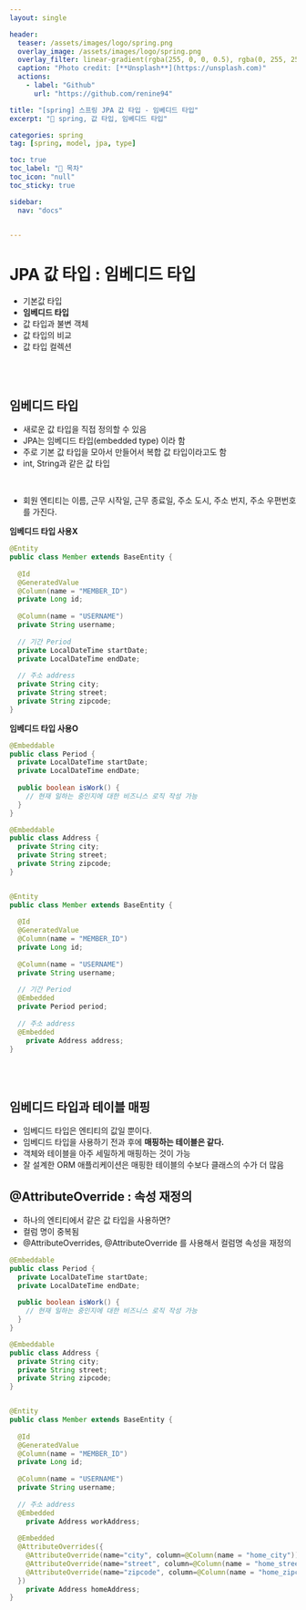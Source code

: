 ```yaml
---
layout: single

header:
  teaser: /assets/images/logo/spring.png
  overlay_image: /assets/images/logo/spring.png
  overlay_filter: linear-gradient(rgba(255, 0, 0, 0.5), rgba(0, 255, 255, 0.5))
  caption: "Photo credit: [**Unsplash**](https://unsplash.com)"
  actions:
    - label: "Github"
      url: "https://github.com/renine94"

title: "[spring] 스프링 JPA 값 타입 - 임베디드 타입"
excerpt: "🚀 spring, 값 타입, 임베디드 타입"

categories: spring
tag: [spring, model, jpa, type]

toc: true
toc_label: "📕 목차"
toc_icon: "null"
toc_sticky: true

sidebar:
  nav: "docs"


---
```


# JPA 값 타입 : 임베디드 타입

- 기본값 타입
- **임베디드 타입**
- 값 타입과 불변 객체
- 값 타입의 비교
- 값 타입 컬렉션

<br><br>

## 임베디드 타입

- 새로운 값 타입을 직접 정의할 수 있음
- JPA는 임베디드 타입(embedded type) 이라 함
- 주로 기본 값 타입을 모아서 만들어서 복합 값 타입이라고도 함
- int, String과 같은 값 타입

<br>

- 회원 엔티티는 이름, 근무 시작일, 근무 종료일, 주소 도시, 주소 번지, 주소 우편번호를 가진다.



**임베디드 타입 사용X**

```java
@Entity
public class Member extends BaseEntity {
  
  @Id
  @GeneratedValue
  @Column(name = "MEMBER_ID")
  private Long id;
  
  @Column(name = "USERNAME")
  private String username;
  
  // 기간 Period
  private LocalDateTime startDate;
  private LocalDateTime endDate;
  
  // 주소 address
  private String city;
  private String street;
  private String zipcode;
}
```



**임베디드 타입 사용O**

```java
@Embeddable
public class Period {
  private LocalDateTime startDate;
  private LocalDateTime endDate;
  
  public boolean isWork() {
    // 현재 일하는 중인지에 대한 비즈니스 로직 작성 가능
  }
}

@Embeddable
public class Address {
  private String city;
  private String street;
  private String zipcode;
}


@Entity
public class Member extends BaseEntity {
  
  @Id
  @GeneratedValue
  @Column(name = "MEMBER_ID")
  private Long id;
  
  @Column(name = "USERNAME")
  private String username;
  
  // 기간 Period
  @Embedded
  private Period period;
  
  // 주소 address
  @Embedded
	private Address address;
}
```

<br><br>

## 임베디드 타입과 테이블 매핑

- 임베디드 타입은 엔티티의 값일 뿐이다.
- 임베디드 타입을 사용하기 전과 후에 **매핑하는 테이블은 같다.**
- 객체와 테이블을 아주 세밀하게 매핑하는 것이 가능
- 잘 설계한 ORM 애플리케이션은 매핑한 테이블의 수보다 클래스의 수가 더 많음





## @AttributeOverride : 속성 재정의

- 하나의 엔티티에서 같은 값 타입을 사용하면?
- 컬럼 명이 중복됨
- @AttributeOverrides, @AttributeOverride 를 사용해서 컬럼명 속성을 재정의

```java
@Embeddable
public class Period {
  private LocalDateTime startDate;
  private LocalDateTime endDate;
  
  public boolean isWork() {
    // 현재 일하는 중인지에 대한 비즈니스 로직 작성 가능
  }
}

@Embeddable
public class Address {
  private String city;
  private String street;
  private String zipcode;
}


@Entity
public class Member extends BaseEntity {
  
  @Id
  @GeneratedValue
  @Column(name = "MEMBER_ID")
  private Long id;
  
  @Column(name = "USERNAME")
  private String username;
  
  // 주소 address
  @Embedded
	private Address workAddress;
  
  @Embedded
  @AttributeOverrides({
    @AttributeOverride(name="city", column=@Column(name = "home_city")),
    @AttributeOverride(name="street", column=@Column(name = "home_street")),
    @AttributeOverride(name="zipcode", column=@Column(name = "home_zipcode")),
  })
	private Address homeAddress;
}
```











